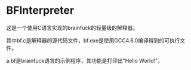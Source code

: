 BFInterpreter
=============

这是一个使用C语言实现的brainfuck的轻量级的解释器。

其中bf.c是解释器的源代码文件，bf.exe是使用GCC4.6.0编译得到的可执行文件。

a.bf是brainfuck语言的示例程序，其功能是打印出"Hello World!"。
